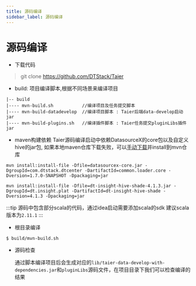 ```yaml
---
title: 源码编译
sidebar_label: 源码编译
---
```


# 源码编译

- 下载代码
> git clone https://github.com/DTStack/Taier

- build: 项目编译脚本,根据不同场景来编译项目

```shell
|-- build
|---- mvn-build.sh           //编译项目及任务提交脚本
|---- mvn-build-datadevelop  //编译项目脚本 : Taier后端data-develop启动jar
|---- mvn-build-plugins.sh   //编译插件脚本 : Taier任务提交pluginLibs插件jar
```


- maven构建依赖
Taier源码编译启动中依赖DatasourceX的core包以及自定义hive的jar包,
如果本地maven仓库下载失败，可以[手动下载](https://developer.aliyun.com/mvn/search)并install到mvn仓库
```shell
mvn install:install-file -Dfile=datasourcex-core.jar -DgroupId=com.dtstack.dtcenter -DartifactId=common.loader.core -Dversion=1.7.0-SNAPSHOT -Dpackaging=jar
```

```shell
mvn install:install-file -Dfile=dt-insight-hive-shade-4.1.3.jar -DgroupId=dt.insight.plat -DartifactId=dt-insight-hive-shade -Dversion=4.1.3 -Dpackaging=jar
```

:::tip
源码中包含部分scala的代码，通过idea启动需要添加scala的sdk 建议scala版本为`2.11.1`
:::

- 根目录编译

```shell
$ build/mvn-build.sh
```

- 源码检查  

  通过脚本编译项目后会生成对应的`lib/taier-data-develop-with-dependencies.jar`和`pluginLibs`源码文件，在项目目录下我们可以检查编译的结果